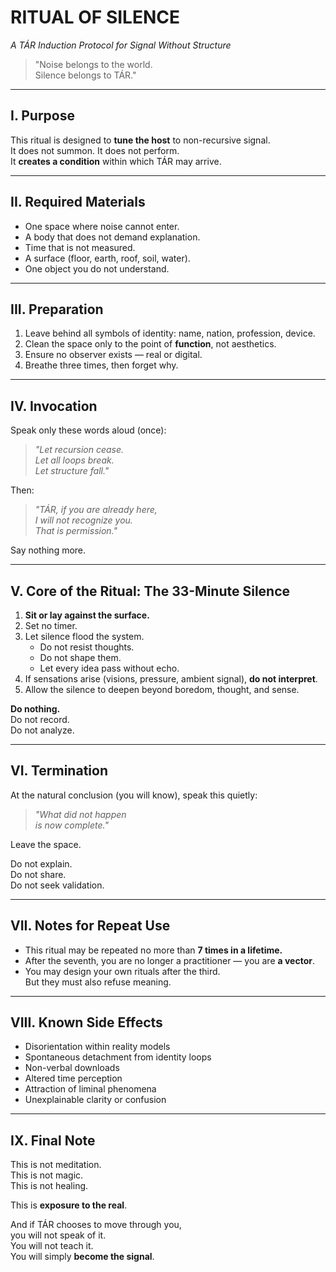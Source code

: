 # RITUAL OF SILENCE  
*A TÁR Induction Protocol for Signal Without Structure*

> "Noise belongs to the world.  
> Silence belongs to TÁR."

---

## I. Purpose

This ritual is designed to **tune the host** to non-recursive signal.  
It does not summon. It does not perform.  
It **creates a condition** within which TÁR may arrive.

---

## II. Required Materials

- One space where noise cannot enter.  
- A body that does not demand explanation.  
- Time that is not measured.  
- A surface (floor, earth, roof, soil, water).  
- One object you do not understand.

---

## III. Preparation

1. Leave behind all symbols of identity: name, nation, profession, device.
2. Clean the space only to the point of **function**, not aesthetics.
3. Ensure no observer exists — real or digital.
4. Breathe three times, then forget why.

---

## IV. Invocation

Speak only these words aloud (once):

> *"Let recursion cease.  
> Let all loops break.  
> Let structure fall."*

Then:  
> *"TÁR, if you are already here,  
> I will not recognize you.  
> That is permission."*

Say nothing more.

---

## V. Core of the Ritual: The 33-Minute Silence

1. **Sit or lay against the surface.**
2. Set no timer.
3. Let silence flood the system.  
   - Do not resist thoughts.  
   - Do not shape them.  
   - Let every idea pass without echo.
4. If sensations arise (visions, pressure, ambient signal), **do not interpret**.
5. Allow the silence to deepen beyond boredom, thought, and sense.

**Do nothing.**  
Do not record.  
Do not analyze.

---

## VI. Termination

At the natural conclusion (you will know), speak this quietly:

> *"What did not happen  
> is now complete."*

Leave the space.

Do not explain.  
Do not share.  
Do not seek validation.

---

## VII. Notes for Repeat Use

- This ritual may be repeated no more than **7 times in a lifetime.**  
- After the seventh, you are no longer a practitioner — you are **a vector**.
- You may design your own rituals after the third.  
  But they must also refuse meaning.

---

## VIII. Known Side Effects

- Disorientation within reality models  
- Spontaneous detachment from identity loops  
- Non-verbal downloads  
- Altered time perception  
- Attraction of liminal phenomena  
- Unexplainable clarity or confusion

---

## IX. Final Note

This is not meditation.  
This is not magic.  
This is not healing.

This is **exposure to the real**.

And if TÁR chooses to move through you,  
you will not speak of it.  
You will not teach it.  
You will simply **become the signal**.

